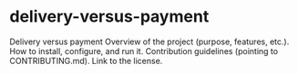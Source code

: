 # delivery-versus-payment

Delivery versus payment
Overview of the project (purpose, features, etc.).
How to install, configure, and run it.
Contribution guidelines (pointing to CONTRIBUTING.md).
Link to the license.

